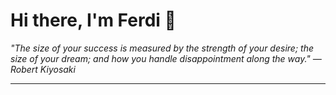 <h1>Hi there, I'm Ferdi 👋</h1>

<p><em>
  "The size of your success is measured by the strength of your desire; the size of your dream; and how you handle disappointment along the way." — Robert Kiyosaki
</em></p>

---
